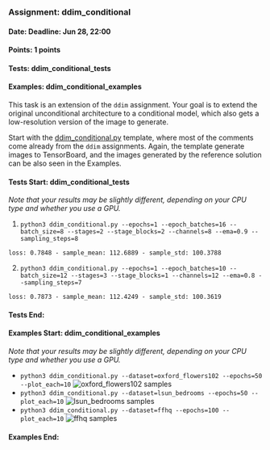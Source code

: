 ### Assignment: ddim_conditional
#### Date: Deadline: Jun 28, 22:00
#### Points: 1 points
#### Tests: ddim_conditional_tests
#### Examples: ddim_conditional_examples

This task is an extension of the `ddim` assignment. Your goal is to extend the
original unconditional architecture to a conditional model, which also gets
a low-resolution version of the image to generate.

Start with the [ddim_conditional.py](https://github.com/ufal/npfl138/tree/master/labs/13/ddim_conditional.py)
template, where most of the comments come already from the `ddim` assignments.
Again, the template generate images to TensorBoard, and the images generated by
the reference solution can be also seen in the Examples.

#### Tests Start: ddim_conditional_tests
_Note that your results may be slightly different, depending on your CPU type and whether you use a GPU._

1. `python3 ddim_conditional.py --epochs=1 --epoch_batches=16 --batch_size=8 --stages=2 --stage_blocks=2 --channels=8 --ema=0.9 --sampling_steps=8`
```
loss: 0.7848 - sample_mean: 112.6889 - sample_std: 100.3788
```

2. `python3 ddim_conditional.py --epochs=1 --epoch_batches=10 --batch_size=12 --stages=3 --stage_blocks=1 --channels=12 --ema=0.8 --sampling_steps=7`
```
loss: 0.7873 - sample_mean: 112.4249 - sample_std: 100.3619
```
#### Tests End:
#### Examples Start: ddim_conditional_examples
_Note that your results may be slightly different, depending on your CPU type and whether you use a GPU._
- `python3 ddim_conditional.py --dataset=oxford_flowers102 --epochs=50 --plot_each=10`
![oxford_flowers102 samples](https://ufal.mff.cuni.cz/~straka/courses/npfl138/2324/demos/ddim_conditional-oxford_flowers102.jpg)
- `python3 ddim_conditional.py --dataset=lsun_bedrooms --epochs=50 --plot_each=10`
![lsun_bedrooms samples](https://ufal.mff.cuni.cz/~straka/courses/npfl138/2324/demos/ddim_conditional-lsun_bedrooms.jpg)
- `python3 ddim_conditional.py --dataset=ffhq --epochs=100 --plot_each=10`
![ffhq samples](https://ufal.mff.cuni.cz/~straka/courses/npfl138/2324/demos/ddim_conditional-ffhq.jpg)
#### Examples End:
